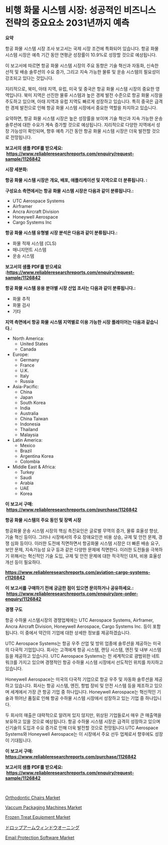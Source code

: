 <p><h1>비행 화물 시스템 시장: 성공적인 비즈니스 전략의 중요요소 2031년까지 예측</h1></p><p><strong>요약</strong></p>
<p><p>항공 화물 시스템 시장 조사 보고서는 국제 시장 조건에 특화되어 있습니다. 항공 화물 시스템 시장은 예측 기간 동안 연평균 성장률이 10.9%로 성장할 것으로 예상됩니다.</p><p>이 보고서에 따르면 항공 화물 시스템 시장의 주요 동향은 기술 혁신과 자동화, 신속한 선적 및 배송 솔루션의 수요 증가, 그리고 지속 가능한 물류 및 운송 시스템의 필요성이 강조되고 있다는 것입니다.</p><p>지리적으로, 북미, 아태 지역, 유럽, 미국 및 중국은 항공 화물 시스템 시장의 중요한 영역입니다. 북미 지역은 선진한 물류 시스템과 높은 경제 발전 수준으로 항공 화물 시장을 주도하고 있으며, 아태 지역과 유럽 지역도 빠르게 성장하고 있습니다. 특히 중국은 급격한 경제 발전으로 인해 항공 화물 시스템 시장에서 중요한 역할을 차지하고 있습니다.</p><p>요약하면, 항공 화물 시스템 시장은 높은 성장률을 보이며 기술 혁신과 지속 가능한 운송 솔루션에 대한 수요가 계속 증가할 것으로 예상됩니다. 지리적으로 다양한 지역에서 성장 가능성이 확인되며, 향후 예측 기간 동안 항공 화물 시스템 시장은 더욱 발전할 것으로 전망됩니다.</p></p>
<p><strong>보고서의 샘플 PDF를 받으세요: &nbsp;<a href="https://www.reliableresearchreports.com/enquiry/request-sample/1126842">https://www.reliableresearchreports.com/enquiry/request-sample/1126842</a></strong></p>
<p><strong>시장 세분화:</strong></p>
<p><strong> 항공 화물 시스템 시장은 개요, 배포, 애플리케이션 및 지역으로 더 분류됩니다. :</strong></p>
<p><strong>구성요소 측면에서는 항공 화물 시스템 시장은 다음과 같이 분류됩니다.:</strong></p>
<p><ul><li>UTC Aerospace Systems</li><li>Airframer</li><li>Ancra Aircraft Division</li><li>Honeywell Aerospace</li><li>Cargo Systems Inc</li></ul></p>
<p><strong> 항공 화물 시스템 유형별 시장 분석은 다음과 같이 분류됩니다.:</strong></p>
<p><ul><li>화물 적재 시스템 (CLS)</li><li>매니지먼트 시스템</li><li>운송 시스템</li></ul></p>
<p><strong>보고서의 샘플 PDF를 받으세요 :<a href="https://www.reliableresearchreports.com/enquiry/request-sample/1126842">https://www.reliableresearchreports.com/enquiry/request-sample/1126842</a></strong></p>
<p><strong> 항공 화물 시스템 응용 분야별 시장 산업 조사는 다음과 같이 분류됩니다.:</strong></p>
<p><ul><li>화물 추적</li><li>화물 검사</li><li>기타</li></ul></p>
<p><strong>지역 측면에서 항공 화물 시스템 지역별로 이용 가능한 시장 플레이어는 다음과 같습니다.:</strong></p>
<p><ul>
    <li>
        North America:
        <ul>
            <li>United States</li>
            <li>Canada</li>
        </ul>
    </li>
    <li>
        Europe:
        <ul>
            <li>Germany</li>
            <li>France</li>
            <li>U.K.</li>
            <li>Italy</li>
            <li>Russia</li>
        </ul>
    </li>
    <li>
        Asia-Pacific:
        <ul>
            <li>China</li>
            <li>Japan</li>
            <li>South Korea</li>
            <li>India</li>
            <li>Australia</li>
            <li>China Taiwan</li>
            <li>Indonesia</li>
            <li>Thailand</li>
            <li>Malaysia</li>
        </ul>
    </li>
    <li>
        Latin America:
        <ul>
            <li>Mexico</li>
            <li>Brazil</li>
            <li>Argentina Korea</li>
            <li>Colombia</li>
        </ul>
    </li>
    <li>
        Middle East & Africa:
        <ul>
            <li>Turkey</li>
            <li>Saudi</li>
            <li>Arabia</li>
            <li>UAE</li>
            <li>Korea</li>
        </ul>
    </li>
    </ul></p>
<p><strong>이 보고서 구매: &nbsp;<a href="https://www.reliableresearchreports.com/purchase/1126842">https://www.reliableresearchreports.com/purchase/1126842</a></strong></p>
<p><strong>항공 화물 시스템의 주요 동인 및 장벽 시장</strong></p>
<p><p>항공화물 운송 시스템 시장의 핵심 촉진요인은 글로벌 무역의 증가, 물류 효율성 향상, 기술 혁신 등이다. 그러나 시장에서의 주요 장애요인은 비용 상승, 규제 및 안전 문제, 경쟁 심화 등이다. 이러한 도전에 직면하면서 항공화물 시스템 시장은 더 빠른 배송 요구, 보안 문제, 지속가능성 요구 등과 같은 다양한 문제에 직면한다. 이러한 도전들을 극복하기 위해서는 혁신적인 기술 도입, 규제 및 안전 문제에 대한 적극적인 대처, 비용 효율성 개선 등이 필요하다.</p></p>
<p><strong><a href="https://www.reliableresearchreports.com/aviation-cargo-systems-r1126842">https://www.reliableresearchreports.com/aviation-cargo-systems-r1126842</a></strong></p>
<p><strong>이 보고서를 구매하기 전에 궁금한 점이 있으면 문의하거나 공유하세요.: &nbsp;<a href="https://www.reliableresearchreports.com/enquiry/pre-order-enquiry/1126842">https://www.reliableresearchreports.com/enquiry/pre-order-enquiry/1126842</a></strong></p>
<p><strong>경쟁 구도</strong></p>
<p><p>항공 수하물 시스템시장의 경쟁업체에는 UTC Aerospace Systems, Airframer, Ancra Aircraft Division, Honeywell Aerospace, Cargo Systems Inc. 등이 포함됩니다. 이 중에서 약간의 기업에 대한 상세한 정보를 제공하겠습니다.</p><p>UTC Aerospace Systems는 항공 우주 산업 및 방위 업종에 솔루션을 제공하는 미국의 다국적 기업입니다. 회사는 고객에게 항공 시스템, 랜딩 시스템, 엔진 및 내부 시스템 등을 제공하고 있습니다. UTC Aerospace Systems는 전 세계적으로 광범위한 네트워크를 가지고 있으며 경쟁적인 항공 수하물 시스템 시장에서 선도적인 위치를 차지하고 있습니다.</p><p>Honeywell Aerospace는 미국의 다국적 기업으로 항공 우주 및 자동화 솔루션을 제공하고 있습니다. 회사는 항공 시스템, 엔진, 항법 장비 및 안전 시스템 등을 제조하고 있으며 세계에서 가장 큰 항공 기업 중 하나입니다. Honeywell Aerospace는 혁신적인 기술과 뛰어난 품질로 인해 항공 수하물 시스템 시장에서 성장하고 있는 기업 중 하나입니다.</p><p>두 회사의 매출은 대략적으로 알려져 있지 않지만, 위상된 기업들로서 매우 큰 매출액을 보유하고 있을 것으로 예상됩니다. 항공 수하물 시스템 시장은 급격히 성장하고 있으며 신기술의 도입과 수요 증가로 인해 더욱 발전할 것으로 전망됩니다.UTC Aerospace Systems와 Honeywell Aerospace는 이 시장에서 주요 선두 업체로서 향후에도 성장이 기대됩니다.</p></p>
<p><strong>이 보고서 구매: &nbsp; <a href="https://www.reliableresearchreports.com/purchase/1126842">https://www.reliableresearchreports.com/purchase/1126842</a></strong></p>
<p><strong>보고서의 샘플 PDF를 받으세요: &nbsp;<a href="https://www.reliableresearchreports.com/enquiry/request-sample/1126842">https://www.reliableresearchreports.com/enquiry/request-sample/1126842</a></strong><strong></strong></p>
<p>&nbsp;</p>
<p><p><a href="https://www.linkedin.com/pulse/orthodontic-chairs-market-insight-trends-growth-forecasted-from-vxpme?trackingId=hlJjx%2BWd494FxN81ofYGoA%3D%3D">Orthodontic Chairs Market</a></p><p><a href="https://github.com/lubmix/Market-Research-Report-List-2/blob/main/vaccum-packaging-machines-market.md">Vaccum Packaging Machines Market</a></p><p><a href="https://github.com/Hazelklievgspy6vdcsmu106w/Market-Research-Report-List-2/blob/main/frozen-treat-equipment-market.md">Frozen Treat Equipment Market</a></p><p><a href="https://github.com/dzy793153605/Market-Research-Report-List-1/blob/main/411355926624.md">ドロップアームウィンドウオーニング</a></p><p><a href="https://www.linkedin.com/pulse/email-protection-software-market-furnishes-information-share-zl2ve?trackingId=vOgFXwdFwz6bF4Yq79VHdA%3D%3D">Email Protection Software Market</a></p></p>